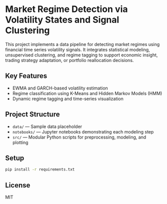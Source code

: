 # Market Regime Detection via Volatility States and Signal Clustering

This project implements a data pipeline for detecting market regimes using financial time series volatility signals. It integrates statistical modeling, unsupervised clustering, and regime tagging to support economic insight, trading strategy adaptation, or portfolio reallocation decisions.

## Key Features
- EWMA and GARCH-based volatility estimation
- Regime classification using K-Means and Hidden Markov Models (HMM)
- Dynamic regime tagging and time-series visualization

## Project Structure
- `data/` — Sample data placeholder
- `notebooks/` — Jupyter notebooks demonstrating each modeling step
- `src/` — Modular Python scripts for preprocessing, modeling, and plotting

## Setup
```bash
pip install -r requirements.txt
```

## License
MIT
